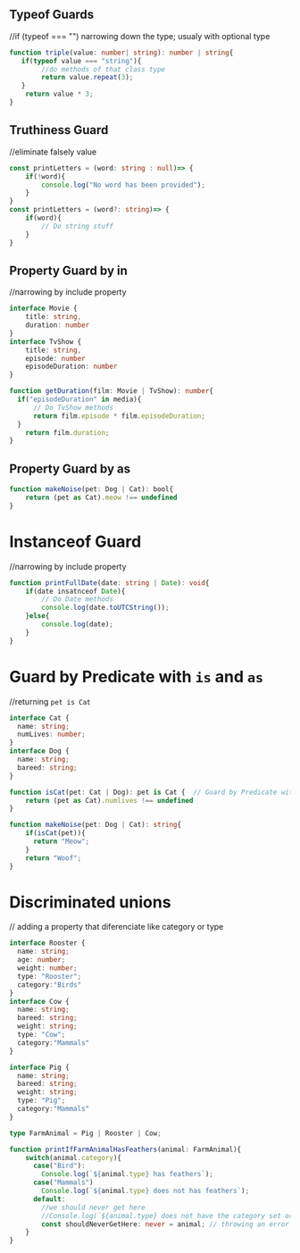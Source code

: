 ## Typeof Guards
//if (typeof  === "") narrowing down the type; usualy with optional type
```TypeScript
function triple(value: number| string): number | string{
   if(typeof value === "string"){
        //do methods of that class type
        return value.repeat(3);
   }
    return value * 3; 
}
```

## Truthiness Guard
//eliminate falsely value
```TypeScript
const printLetters = (word: string : null)=> {
    if(!word){
        console.log("No word has been provided");
    }
}
const printLetters = (word?: string)=> {
    if(word){
        // Do string stuff
    }
}
```

## Property Guard by in
//narrowing by include property
```TypeScript
interface Movie {
    title: string,
    duration: number
}
interface TvShow {
    title: string,
    episode: number
    episodeDuration: number
}

function getDuration(film: Movie | TvShow): number{
  if("episodeDuration" in media){
      // Do TvShow methods
      return film.episode * film.episodeDuration; 
  }
    return film.duration;
}
```
## Property Guard by as
```TypeScript
function makeNoise(pet: Dog | Cat): bool{
    return (pet as Cat).meow !== undefined
}
```

# Instanceof Guard
//narrowing by include property
```TypeScript
function printFullDate(date: string | Date): void{
    if(date insatnceof Date){
        // Do Date methods
        console.log(date.toUTCString()); 
    }else{
        console.log(date);
    }
}
```

# Guard by Predicate with `is` and `as` 
//returning `pet is Cat`
```TypeScript
interface Cat {
  name: string;
  numLives: number;
}
interface Dog {
  name: string;
  bareed: string;
}

function isCat(pet: Cat | Dog): pet is Cat {  // Guard by Predicate with `is` and `as` 
    return (pet as Cat).numlives !== undefined
}

function makeNoise(pet: Dog | Cat): string{
    if(isCat(pet)){
      return "Meow";
    }
    return "Woof";
}
```

# Discriminated unions 
// adding a property that diferenciate like category or type
```TypeScript
interface Rooster {
  name: string;
  age: number;
  weight: number;
  type: "Rooster";
  category:"Birds"
}
interface Cow {
  name: string;
  bareed: string;
  weight: string;
  type: "Cow";
  category:"Mammals"
}

interface Pig {
  name: string;
  bareed: string;
  weight: string;
  type: "Pig";
  category:"Mammals"
}

type FarmAnimal = Pig | Rooster | Cow;

function printIfFarmAnimalHasFeathers(animal: FarmAnimal){
    switch(animal.category){
      case("Bird"):
        Console.log(`${animal.type} has feathers`);
      case("Mammals")
        Console.log(`${animal.type} does not has feathers`);
      default:
        //we should never get here
        //Console.log(`${animal.type} does not have the category set or is unknown `);
        const shouldNeverGetHere: never = animal; // throwing an error if the type is not in swithch
    }
}
```
